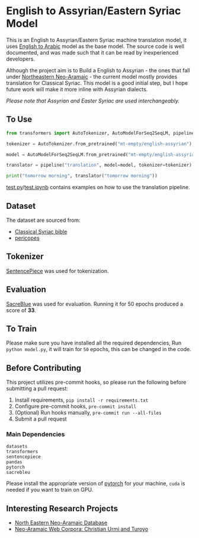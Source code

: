# English to Assyrian/Eastern Syriac Model

This is an English to Assyrian/Eastern Syriac machine translation model, it uses [English to Arabic](https://huggingface.co/Helsinki-NLP/opus-mt-en-ar) model as the base model.
The source code is well documented, and was made such that it can be read by inexperienced developers.

Although the project aim is to Build a English to Assyrian - the ones that fall under [Northeastern Neo-Aramaic](https://en.wikipedia.org/wiki/Northeastern_Neo-Aramaic) -  the current model mostly provides translation for Classical Syriac. This model is a good initial step, but I hope future work will make it more inline with Assyrian dialects.

*Please note that Assyrian and Easter Syriac are used interchangeably.*

## To Use

```python
from transformers import AutoTokenizer, AutoModelForSeq2SeqLM, pipeline

tokenizer = AutoTokenizer.from_pretrained("mt-empty/english-assyrian")

model = AutoModelForSeq2SeqLM.from_pretrained("mt-empty/english-assyrian")

translator = pipeline("translation", model=model, tokenizer=tokenizer)

print("tomorrow morning", translator("tomorrow morning"))

```

[test.py](./test.py)/[test.ipynb](./test.ipynb) contains examples on how to use the translation pipeline.

## Dataset

The dataset are sourced from:

* [Classical Syriac bible](https://github.com/Helsinki-NLP/OPUS-MT-train/tree/master/models/en-syr)
* [pericopes](https://easy.dans.knaw.nl/ui/datasets/id/easy-dataset:114404/tab/2)

## Tokenizer

[SentencePiece](https://github.com/google/sentencepiece/) was used for tokenization.

## Evaluation

[SacreBlue](https://github.com/mjpost/sacrebleu) was used for evaluation. Running it for 50 epochs produced a score of **33**.

## To Train

Please make sure you have installed all the required dependencies,
Run `python model.py`, it will train for `50` epochs, this can be changed in the code.

## Before Contributing

This project utilizes pre-commit hooks, so please run the following before submitting a pull request:

1. Install requirements, `pip install -r requirements.txt`
2. Configure pre-commit hooks, `pre-commit install`
3. (Optional) Run hooks manually, `pre-commit run --all-files`
4. Submit a pull request

### Main Dependencies

```
datasets
transformers
sentencepiece
pandas
pytorch
sacrebleu
```

Please install the appropriate version of [pytorch](https://pytorch.org/) for your machine, `cuda` is needed if you want to train on GPU.

## Interesting Research Projects

* [North Eastern Neo-Aramaic Database](https://github.com/CambridgeSemiticsLab)
* [Neo-Aramaic Web Corpora: Christian Urmi and Turoyo](http://neo-aramaic.web-corpora.net/index_en.html)
